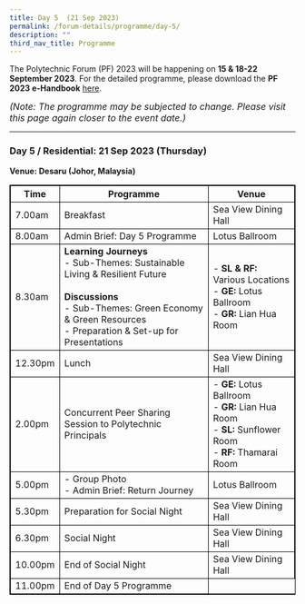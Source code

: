 ```yaml
---
title: Day 5  (21 Sep 2023)
permalink: /forum-details/programme/day-5/
description: ""
third_nav_title: Programme
---
```

The Polytechnic Forum (PF) 2023 will be happening on **15 &amp; 18-22 September 2023**. For the detailed programme, please download the&nbsp;**PF 2023 e-Handbook** [here](/files/polytechnic%20forum%202023%20-%20e-handbook.pdf).

<font size="-0.5"><i>(Note: The programme may be subjected to change. Please visit this page again closer to the event date.)</i></font>
<hr>

### **Day 5 / Residential: 21 Sep 2023 (Thursday)**
<b>Venue: Desaru (Johor, Malaysia)</b>

<style>
table, th, td {
  border:1px solid black;
}
</style>

<table style="width:100%">
  <tbody><tr>
    <th>Time</th>
    <th>Programme</th>
		<th>Venue</th>
  </tr>
  <tr>
    <td>7.00am</td>
    <td>Breakfast</td>
		<td>Sea View Dining Hall</td>
  </tr>
		<tr>
    <td>8.00am</td>
		<td>Admin Brief: Day 5 Programme</td>
			<td>Lotus Ballroom</td>
  </tr>
		<tr>
		<td>8.30am</td>
		<td><b>Learning Journeys</b><br>- Sub-Themes: Sustainable Living &amp; Resilient Future<br><br><b>Discussions</b><br>- Sub-Themes: Green Economy &amp; Green Resources<br>- Preparation &amp; Set-up for Presentations</td>
			<td>- <b>SL &amp; RF:</b> Various Locations<br>- <b>GE:</b> Lotus Ballroom<br>- <b>GR:</b> Lian Hua Room</td>
			</tr>
		<tr>
    <td>12.30pm</td>
		<td>Lunch</td>
			<td>Sea View Dining Hall</td>
					</tr>
		<tr>
    <td>2.00pm</td>
		<td>Concurrent Peer Sharing Session to Polytechnic
Principals</td>
		<td>- <b>GE:</b> Lotus Ballroom<br>- <b>GR:</b> Lian Hua Room<br>- <b>SL:</b> Sunflower Room<br>- <b>RF:</b> Thamarai Room</td>
  </tr>
		<tr>
			  <td>5.00pm</td>
		<td>- Group Photo<br>- Admin Brief: Return Journey</td>
		<td>Lotus Ballroom</td>
  </tr>
		<tr>
			<td>5.30pm</td>
			<td>Preparation for Social Night</td>
			<td>Sea View Dining Hall</td>
  </tr>
		<tr>
			<td>6.30pm</td>
    <td>Social Night</td>
			    <td>Sea View Dining Hall</td>
  </tr>
  <tr>
		<td>10.00pm</td>
    <td>End of Social Night</td>
		<td>Sea View Dining Hall</td>
  </tr>
  <tr>
				<td>11.00pm</td>
    <td>End of Day 5 Programme</td>
</tr></tbody></table>